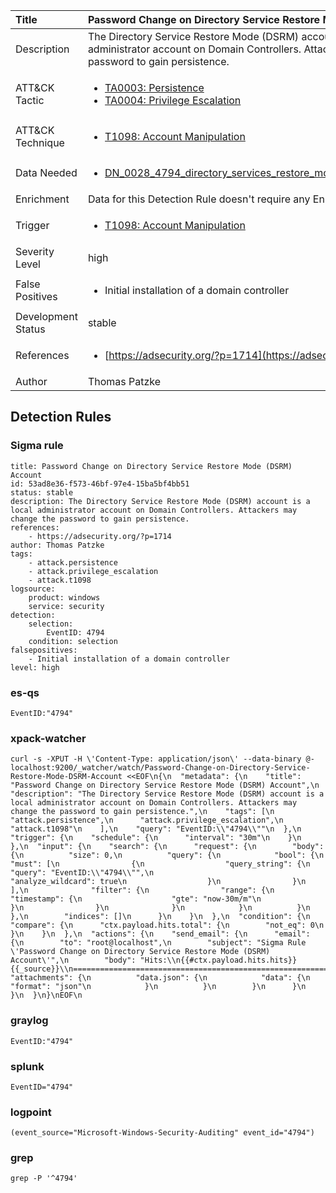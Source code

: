 | Title                | Password Change on Directory Service Restore Mode (DSRM) Account                                                                                                                                                 |
|:---------------------|:------------------------------------------------------------------------------------------------------------------------------------------------------------|
| Description          | The Directory Service Restore Mode (DSRM) account is a local administrator account on Domain Controllers. Attackers may change the password to gain persistence.                                                                                                                                           |
| ATT&amp;CK Tactic    |  <ul><li>[TA0003: Persistence](https://attack.mitre.org/tactics/TA0003)</li><li>[TA0004: Privilege Escalation](https://attack.mitre.org/tactics/TA0004)</li></ul>  |
| ATT&amp;CK Technique | <ul><li>[T1098: Account Manipulation](https://attack.mitre.org/techniques/T1098)</li></ul>  |
| Data Needed          | <ul><li>[DN_0028_4794_directory_services_restore_mode_admin_password_set](../Data_Needed/DN_0028_4794_directory_services_restore_mode_admin_password_set.md)</li></ul>  |
| Enrichment           |  Data for this Detection Rule doesn't require any Enrichments.  |
| Trigger              | <ul><li>[T1098: Account Manipulation](../Triggers/T1098.md)</li></ul>  |
| Severity Level       | high |
| False Positives      | <ul><li>Initial installation of a domain controller</li></ul>  |
| Development Status   | stable |
| References           | <ul><li>[https://adsecurity.org/?p=1714](https://adsecurity.org/?p=1714)</li></ul>  |
| Author               | Thomas Patzke |


## Detection Rules

### Sigma rule

```
title: Password Change on Directory Service Restore Mode (DSRM) Account
id: 53ad8e36-f573-46bf-97e4-15ba5bf4bb51
status: stable
description: The Directory Service Restore Mode (DSRM) account is a local administrator account on Domain Controllers. Attackers may change the password to gain persistence.
references:
    - https://adsecurity.org/?p=1714
author: Thomas Patzke
tags:
    - attack.persistence
    - attack.privilege_escalation
    - attack.t1098
logsource:
    product: windows
    service: security
detection:
    selection:
        EventID: 4794
    condition: selection
falsepositives:
    - Initial installation of a domain controller
level: high

```





### es-qs
    
```
EventID:"4794"
```


### xpack-watcher
    
```
curl -s -XPUT -H \'Content-Type: application/json\' --data-binary @- localhost:9200/_watcher/watch/Password-Change-on-Directory-Service-Restore-Mode-DSRM-Account <<EOF\n{\n  "metadata": {\n    "title": "Password Change on Directory Service Restore Mode (DSRM) Account",\n    "description": "The Directory Service Restore Mode (DSRM) account is a local administrator account on Domain Controllers. Attackers may change the password to gain persistence.",\n    "tags": [\n      "attack.persistence",\n      "attack.privilege_escalation",\n      "attack.t1098"\n    ],\n    "query": "EventID:\\"4794\\""\n  },\n  "trigger": {\n    "schedule": {\n      "interval": "30m"\n    }\n  },\n  "input": {\n    "search": {\n      "request": {\n        "body": {\n          "size": 0,\n          "query": {\n            "bool": {\n              "must": [\n                {\n                  "query_string": {\n                    "query": "EventID:\\"4794\\"",\n                    "analyze_wildcard": true\n                  }\n                }\n              ],\n              "filter": {\n                "range": {\n                  "timestamp": {\n                    "gte": "now-30m/m"\n                  }\n                }\n              }\n            }\n          }\n        },\n        "indices": []\n      }\n    }\n  },\n  "condition": {\n    "compare": {\n      "ctx.payload.hits.total": {\n        "not_eq": 0\n      }\n    }\n  },\n  "actions": {\n    "send_email": {\n      "email": {\n        "to": "root@localhost",\n        "subject": "Sigma Rule \'Password Change on Directory Service Restore Mode (DSRM) Account\'",\n        "body": "Hits:\\n{{#ctx.payload.hits.hits}}{{_source}}\\n================================================================================\\n{{/ctx.payload.hits.hits}}",\n        "attachments": {\n          "data.json": {\n            "data": {\n              "format": "json"\n            }\n          }\n        }\n      }\n    }\n  }\n}\nEOF\n
```


### graylog
    
```
EventID:"4794"
```


### splunk
    
```
EventID="4794"
```


### logpoint
    
```
(event_source="Microsoft-Windows-Security-Auditing" event_id="4794")
```


### grep
    
```
grep -P '^4794'
```



